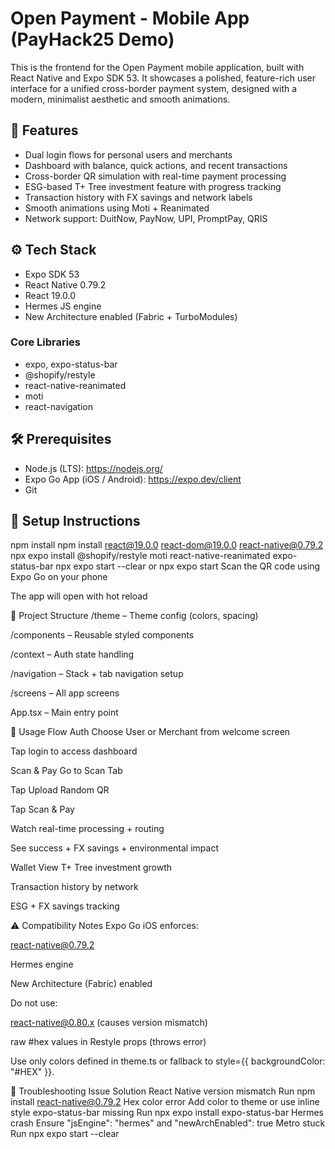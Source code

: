 # Open Payment - Mobile App (PayHack25 Demo)

This is the frontend for the Open Payment mobile application, built with React Native and Expo SDK 53. It showcases a polished, feature-rich user interface for a unified cross-border payment system, designed with a modern, minimalist aesthetic and smooth animations.

## 🚀 Features

- Dual login flows for personal users and merchants
- Dashboard with balance, quick actions, and recent transactions
- Cross-border QR simulation with real-time payment processing
- ESG-based T+ Tree investment feature with progress tracking
- Transaction history with FX savings and network labels
- Smooth animations using Moti + Reanimated
- Network support: DuitNow, PayNow, UPI, PromptPay, QRIS

## ⚙️ Tech Stack

- Expo SDK 53
- React Native 0.79.2
- React 19.0.0
- Hermes JS engine
- New Architecture enabled (Fabric + TurboModules)

### Core Libraries

- expo, expo-status-bar
- @shopify/restyle
- react-native-reanimated
- moti
- react-navigation

## 🛠 Prerequisites

- Node.js (LTS): https://nodejs.org/
- Expo Go App (iOS / Android): https://expo.dev/client
- Git

## 🧾 Setup Instructions
npm install
npm install react@19.0.0 react-dom@19.0.0 react-native@0.79.2
npx expo install @shopify/restyle moti react-native-reanimated expo-status-bar
npx expo start --clear
or
npx expo start
Scan the QR code using Expo Go on your phone

The app will open with hot reload

📂 Project Structure
/theme – Theme config (colors, spacing)

/components – Reusable styled components

/context – Auth state handling

/navigation – Stack + tab navigation setup

/screens – All app screens

App.tsx – Main entry point

🧪 Usage Flow
Auth
Choose User or Merchant from welcome screen

Tap login to access dashboard

Scan & Pay
Go to Scan Tab

Tap Upload Random QR

Tap Scan & Pay

Watch real-time processing + routing

See success + FX savings + environmental impact

Wallet
View T+ Tree investment growth

Transaction history by network

ESG + FX savings tracking

⚠️ Compatibility Notes
Expo Go iOS enforces:

react-native@0.79.2

Hermes engine

New Architecture (Fabric) enabled

Do not use:

react-native@0.80.x (causes version mismatch)

raw #hex values in Restyle props (throws error)

Use only colors defined in theme.ts or fallback to style={{ backgroundColor: "#HEX" }}.

🧯 Troubleshooting
Issue	Solution
React Native version mismatch	Run npm install react-native@0.79.2
Hex color error	Add color to theme or use inline style
expo-status-bar missing	Run npx expo install expo-status-bar
Hermes crash	Ensure "jsEngine": "hermes" and "newArchEnabled": true
Metro stuck	Run npx expo start --clear

